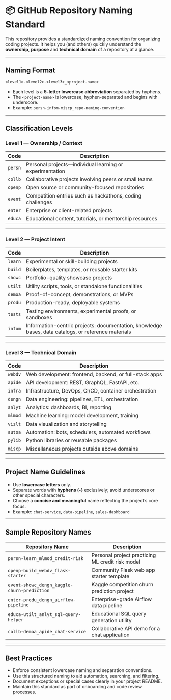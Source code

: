 # 📦 GitHub Repository Naming Standard
This repository provides a standardized naming convention for organizing coding projects. It helps you (and others) quickly understand the **ownership**, **purpose** and **technical domain** of a repository at a glance.

---

## Naming Format
```
<level1>-<level2>-<level3>_<project-name>
```
- Each level is a **5-letter lowercase abbreviation** separated by hyphens.
- The `<project-name>` is lowercase, hyphen-separated and begins with underscore.
- Example: `persn-infom-miscp_repo-naming-convention`

---

## Classification Levels

### Level 1 — Ownership / Context

| Code   | Description                                                |
|--------|------------------------------------------------------------|
| `persn`| Personal projects—individual learning or experimentation   |
| `collb`| Collaborative projects involving peers or small teams      |
| `openp`| Open source or community-focused repositories              |
| `event`| Competition entries such as hackathons, coding challenges  |
| `enter`| Enterprise or client-related projects                      |
| `educa`| Educational content, tutorials, or mentorship resources    |

---

### Level 2 — Project Intent

| Code   | Description                                                                                         |
|--------|-----------------------------------------------------------------------------------------------------|
| `learn`| Experimental or skill-building projects                                                             |
| `build`| Boilerplates, templates, or reusable starter kits                                                   |
| `showc`| Portfolio-quality showcase projects                                                                 |
| `utilt`| Utility scripts, tools, or standalone functionalities                                               |
| `demoa`| Proof-of-concept, demonstrations, or MVPs                                                           |
| `produ`| Production-ready, deployable systems                                                                |
| `tests`| Testing environments, experimental proofs, or sandboxes                                             |
| `infom`| Information-centric projects: documentation, knowledge bases, data catalogs, or reference materials |

---

### Level 3 — Technical Domain

| Code   | Description                                            |
|--------|--------------------------------------------------------|
| `webdv`| Web development: frontend, backend, or full-stack apps |
| `apide`| API development: REST, GraphQL, FastAPI, etc.          |
| `infra`| Infrastructure, DevOps, CI/CD, container orchestration |
| `dengn`| Data engineering: pipelines, ETL, orchestration        |
| `anlyt`| Analytics: dashboards, BI, reporting                   |
| `mlmod`| Machine learning: model development, training          |
| `vizlt`| Data visualization and storytelling                    |
| `autoa`| Automation: bots, schedulers, automated workflows      |
| `pylib`| Python libraries or reusable packages                  |
| `miscp`| Miscellaneous projects outside above domains           |

---

## Project Name Guidelines

- Use **lowercase letters** only.
- Separate words with **hyphens (`-`)** exclusively; avoid underscores or other special characters.
- Choose a **concise and meaningful** name reflecting the project’s core focus.
- Example: `chat-service`, `data-pipeline`, `sales-dashboard`

---

## Sample Repository Names

| Repository Name                              | Description                                      |
|----------------------------------------------|--------------------------------------------------|
| `persn-learn_mlmod_credit-risk`              | Personal project practicing ML credit risk model |
| `openp-build_webdv_flask-starter`            | Community Flask web app starter template         |
| `event-showc_dengn_kaggle-churn-prediction`  | Kaggle competition churn prediction project      |
| `enter-produ_dengn_airflow-pipeline`         | Enterprise-grade Airflow data pipeline           |
| `educa-utilt_anlyt_sql-query-helper`         | Educational SQL query generation utility         |
| `collb-demoa_apide_chat-service`             | Collaborative API demo for a chat application    |

---

## Best Practices

- Enforce consistent lowercase naming and separation conventions.
- Use this structured naming to aid automation, searching, and filtering.
- Document exceptions or special cases clearly in your project README.
- Maintain this standard as part of onboarding and code review processes.
